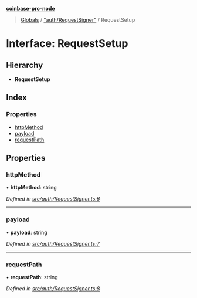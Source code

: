 **[coinbase-pro-node](../README.md)**

> [Globals](../globals.md) / ["auth/RequestSigner"](../modules/_auth_requestsigner_.md) / RequestSetup

# Interface: RequestSetup

## Hierarchy

- **RequestSetup**

## Index

### Properties

- [httpMethod](_auth_requestsigner_.requestsetup.md#httpmethod)
- [payload](_auth_requestsigner_.requestsetup.md#payload)
- [requestPath](_auth_requestsigner_.requestsetup.md#requestpath)

## Properties

### httpMethod

• **httpMethod**: string

_Defined in [src/auth/RequestSigner.ts:6](https://github.com/bennycode/coinbase-pro-node/blob/a3ed45b/src/auth/RequestSigner.ts#L6)_

---

### payload

• **payload**: string

_Defined in [src/auth/RequestSigner.ts:7](https://github.com/bennycode/coinbase-pro-node/blob/a3ed45b/src/auth/RequestSigner.ts#L7)_

---

### requestPath

• **requestPath**: string

_Defined in [src/auth/RequestSigner.ts:8](https://github.com/bennycode/coinbase-pro-node/blob/a3ed45b/src/auth/RequestSigner.ts#L8)_
